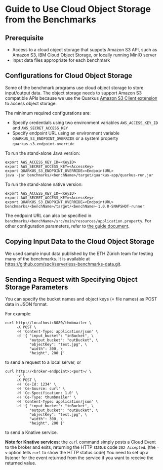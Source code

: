 # Guide to Use Cloud Object Storage from the Benchmarks

## Prerequisite

* Access to a cloud object storage that suppots Amazon S3 API, such as Amazon S3,
IBM Cloud Object Storage, or locally running MinIO server
* Input data files appropriate for each benchmark


## Configurations for Cloud Object Storage

Some of the benchmark programs use cloud object storage to store input/output data.
The object storage needs to support Amazon S3 compatible APIs because we use the Quarkus
[Amazon S3 Client extension](https://quarkiverse.github.io/quarkiverse-docs/quarkus-amazon-services/dev/amazon-s3.html)
to access object storage.

The minimum required configurations are:
* Specify credentials using two environment variables `AWS_ACCESS_KEY_ID` and `AWS_SECRET_ACCESS_KEY`
* Specify endpoint URL using an environment variable `QUARKUS_S3_ENDPOINT_OVERRIDE` or
  a system property `quarkus.s3.endpoint-override`

To run the stand-alone Java version:
```shell
export AWS_ACCESS_KEY_ID=<KeyID>
export AWS_SECRET_ACCESS_KEY=<AccessKey>
export QUARKUS_S3_ENDPOINT_OVERRIDE=<EndpointURL>
java -jar benchmarks/<benchName>/target/quarkus-app/quarkus-run.jar
```
To run the stand-alone native version:
```shell
export AWS_ACCESS_KEY_ID=<KeyID>
export AWS_SECRET_ACCESS_KEY=<AccessKey>
export QUARKUS_S3_ENDPOINT_OVERRIDE=<EndpointURL>
benchmarks/<benchName>/target/<benchName>-1.0.0-SNAPSHOT-runner
```

The endpoint URL can also be specified in
`benchmarks/<benchName>/src/main/resources/application.property`.
For other configuration parameters, refer to
[the guide document](https://quarkiverse.github.io/quarkiverse-docs/quarkus-amazon-services/dev/amazon-s3.html#_configuring_s3_clients).


## Copying Input Data to the Cloud Object Storage

We used sample input data published by the ETH Z&uuml;rich team for testing many of the benchmarks.
It is available at https://github.com/spcl/serverless-benchmarks-data.git.


## Sending a Request with Specifying Object Storage Parameters

You can specify the bucket names and object keys (= file names) as POST data in JSON format.

For example:
```shell
curl http://localhost:8080/thmbnailer \
     -X POST \
     -H 'Content-Type: application/json' \
     -d '{ "input_bucket": "inBucket", \
           "output_bucket": "outBucket", \
           "objectKey": "test.jpg", \
           "width": 300, \
           "height", 200 }'
```
to send a request to a local server, or

```shell
curl http://<broker-endpoint>:<port>/ \
     -v \
     -X POST \
     -H 'Ce-Id: 1234' \
     -H 'Ce-Source: curl' \
     -H 'Ce-Specification: 1.0' \
     -H 'Ce-Type: thumbnailer' \
     -H 'Content-Type: application/json' \
     -d '{ "input_bucket": "inBucket", \
           "output_bucket": "outBucket", \
           "objectKey": "test.jpg", \
           "width": 300, \
           "height", 200 }'
```
to send a Knative service.

**Note for Knative services:** the `curl` command simply posts a Cloud Event to the broker and exits,
returning the HTTP status code `202 Accepted`.
(the `-v` option tells `curl` to show the HTTP status code)
You need to set up a listener for the event returned
from the service if you want to receive the returned value.
